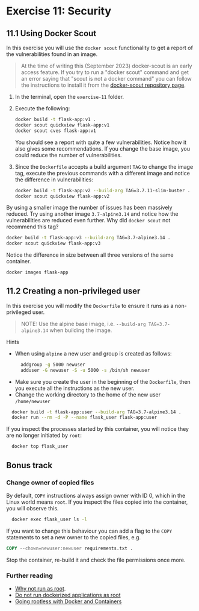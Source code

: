 # Exercise 11: Security

## 11.1 Using Docker Scout

In this exercise you will use the `docker scout` functionality to get a report of the vulnerabilities found in an image.

> At the time of writing this (September 2023) docker-scout is an early access feature.
> If you try to run a "docker scout" command and get an error saying that "scout is not a docker command" you can follow the instructions to install it from the [docker-scout repository page](https://github.com/docker/scout-cli).

1. In the terminal, open the `exercise-11` folder.
1. Execute the following:
    ```bash
    docker build -t flask-app:v1 .
    docker scout quickview flask-app:v1
    docker scout cves flask-app:v1
    ```
    You should see a report with quite a few vulnerabilities. Notice how it also gives some recommendations. If you change the base image, you could reduce the number of vulnerabilities.

1. Since the `Dockerfile` accepts a build argument `TAG` to change the image tag, execute the previous commands with a different image and notice the difference in vulnerabilities:
    ```bash
    docker build -t flask-app:v2 --build-arg TAG=3.7.11-slim-buster .
    docker scout quickview flask-app:v2
    ```
By using a smaller image the number of issues has been massively reduced. Try using another image `3.7-alpine3.14` and notice how the vulnerabilities are reduced even further. Why did `docker scout` not recommend this tag?
  ```bash
  docker build -t flask-app:v3 --build-arg TAG=3.7-alpine3.14 .
  docker scout quickview flask-app:v3
  ```

Notice the difference in size between all three versions of the same container.
```bash
docker images flask-app
```

## 11.2 Creating a non-privileged user

In this exercise you will modify the `Dockerfile` to ensure it runs as a non-privileged user. 

> NOTE: Use the alpine base image, i.e. `--build-arg TAG=3.7-alpine3.14` when building the image.

Hints
- When using `alpine` a new user and group is created as follows:
  ```bash
    addgroup -g 5000 newuser
    adduser -G newuser -S -u 5000 -s /bin/sh newuser
  ```
- Make sure you create the user in the beginning of the `Dockerfile`, then you execute all the instructions as the new user.
- Change the working directory to the home of the new user `/home/newuser`


```bash
  docker build -t flask-app:user --build-arg TAG=3.7-alpine3.14 .
  docker run --rm -d -P --name flask_user flask-app:user
```

If you inspect the processes started by this container, you will notice they are no longer initiated by `root`:
```bash
  docker top flask_user
```

## Bonus track

### Change owner of copied files

By default, `COPY` instructions always assign owner with ID 0, which in the Linux world means `root`. If you inspect the files copied into the container, you will observe this.
```bash
  docker exec flask_user ls -l
```

If you want to change this behaviour you can add a flag to the `COPY` statements to set a new owner to the copied files, e.g.
```Dockerfile
COPY --chown=newuser:newuser requirements.txt .
```

Stop the container, re-build it and check the file permissions once more.

### Further reading

- [Why not run as root](https://medium.com/@mccode/processes-in-containers-should-not-run-as-root-2feae3f0df3b).
- [Do not run dockerized applications as root](https://americanexpress.io/do-not-run-dockerized-applications-as-root/)
- [Going rootless with Docker and Containers](https://mohitgoyal.co/2021/04/14/going-rootless-with-docker-and-containers)

